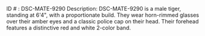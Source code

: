 ID # : DSC-MATE-9290
Description: DSC-MATE-9290 is a male tiger, standing at 6'4", with a proportionate build. They wear horn-rimmed glasses over their amber eyes and a classic police cap on their head. Their forehead features a distinctive red and white 2-color band.